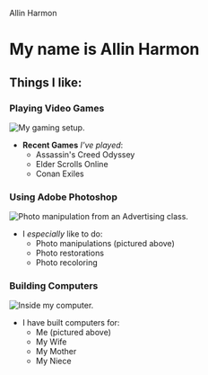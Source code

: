 Allin Harmon

<!-- # week1
Week 1 GitHub assignment -->



<!-- Week 1 Markdown assignment -->

# My name is Allin Harmon

## Things I like:
### Playing Video Games

![My gaming setup.](https://steamcdn-a.akamaihd.net/steam/apps/1206200/capsule_616x353.jpg?t=1600418709 "My Gaming Setup.")

* __Recent Games__ _I've played_:    
  * Assassin's Creed Odyssey
  * Elder Scrolls Online
  * Conan Exiles

### Using Adobe Photoshop

![Photo manipulation from an Advertising class.](/image/car_wrap_photoshop.jpg "A Photo Manipulation")

* I _especially_ like to do:
  * Photo manipulations (pictured above)
  * Photo restorations
  * Photo recoloring

### Building Computers

![Inside my computer.](https://drive.google.com/file/d/1t50w3yx8ybi7IENYx8FNeAZi1KxwbObo/view?usp=sharing "Computer guts")

* I have built computers for:
  * Me (pictured above)
  * My Wife
  * My Mother
  * My Niece